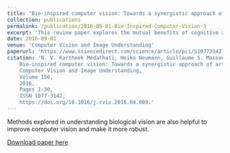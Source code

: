 ```yaml
---
title: "Bio-inspired computer vision: Towards a synergistic approach of artificial and biological vision"
collection: publications
permalink: /publication/2016-09-01-Bio-Inspired-Computer-Vision-3
excerpt: 'This review paper explores the mutual benefits of cognitive and computer vision'
date: 2016-09-01
venue: 'Computer Vision and Image Understanding'
paperurl: 'https://www.sciencedirect.com/science/article/pii/S1077314216300339'
citation: 'N. V. Kartheek Medathati, Heiko Neumann, Guillaume S. Masson, Pierre Kornprobst,
	Bio-inspired computer vision: Towards a synergistic approach of artificial and biological vision,
	Computer Vision and Image Understanding,
	Volume 150,
	2016,
	Pages 1-30,
	ISSN 1077-3142,
	https://doi.org/10.1016/j.cviu.2016.04.009.'
---
```


Methods explored in understanding biological vision are also helpful to improve computer vision and make it more robust.

[Download paper here](https://www.sciencedirect.com/science/article/pii/S1077314216300339/pdfft?md5=4f11066c75e759ca85c419f162268056&pid=1-s2.0-S1077314216300339-main.pdf)

